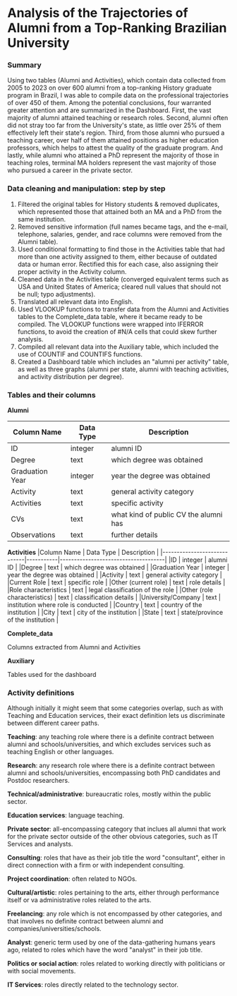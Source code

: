 # Analysis of the Trajectories of Alumni from a Top-Ranking Brazilian University

### Summary
Using two tables (Alumni and Activities), which contain data collected from 2005 to 2023 on over 600 alumni from a top-ranking History graduate program in Brazil, I was able to compile data on the professional trajectories of over 450 of them. Among the potential conclusions, four warranted greater attention and are summarized in the Dashboard. First, the vast majority of alumni attained teaching or research roles. Second, alumni often did not stray too far from the University's state, as little over 25% of them effectively left their state's region. Third, from those alumni who pursued a teaching career, over half of them attained positions as higher education professors, which helps to attest the quality of the graduate program. And lastly, while alumni who attained a PhD represent the majority of those in teaching roles, terminal MA holders represent the vast majority of those who pursued a career in the private sector.


### Data cleaning and manipulation: step by step
1. Filtered the original tables for History students & removed duplicates, which represented those that attained both an MA and a PhD from the same institution.
2. Removed sensitive information (full names became tags, and the e-mail, telephone, salaries, gender, and race columns were removed from the Alumni table).
3. Used conditional formatting to find those in the Activities table that had more than one activity assigned to them, either because of outdated data or human error. Rectified this for each case, also assigning their proper activity in the Activity column.
4. Cleaned data in the Activities table (converged equivalent terms such as USA and United States of America; cleared null values that should not be null; typo adjustments).
5. Translated all relevant data into English.
6. Used VLOOKUP functions to transfer data from the Alumni and Activities tables to the Complete_data table, where it became ready to be compiled. The VLOOKUP functions were wrapped into IFERROR functions, to avoid the creation of #N/A cells that could skew further analysis.
7. Compiled all relevant data into the Auxiliary table, which included the use of COUNTIF and COUNTIFS functions.
8. Created a Dashboard table which includes an "alumni per activity" table, as well as three graphs (alumni per state, alumni with teaching activities, and activity distribution per degree).


### Tables and their columns
**Alumni**

|Column Name     | Data Type | Description                           |
|----------------|-----------|---------------------------------------|
|ID              | integer   | alumni ID                             |
|Degree          | text      | which degree was obtained             |
|Graduation Year | integer   | year the degree was obtained          |
|Activity        | text      | general activity category             |
|Activities      | text      | specific activity                     |
|CVs             | text      | what kind of public CV the alumni has |
|Observations    | text      | further details                       |


**Activities**
|Column Name                  | Data Type | Description                         |
|-----------------------------|-----------|-------------------------------------|
|ID                           | integer   | alumni ID                           |
|Degree                       | text      | which degree was obtained           |
|Graduation Year              | integer   | year the degree was obtained        |
|Activity                     | text      | general activity category           |
|Current Role                 | text      | specific role                       |
|Other (current role)         | text      | role details                        |
|Role characteristics         | text      | legal classification of the role    |
|Other (role characteristics) | text      | classification details              |
|University/Company           | text      | institution where role is conducted |
|Country                      | text      | country of the institution          |
|City                         | text      | city of the institution             |
|State                        | text      | state/province of the institution   |


**Complete_data**

Columns extracted from Alumni and Activities



**Auxiliary**

Tables used for the dashboard


### Activity definitions
Although initially it might seem that some categories overlap, such as with Teaching and Education services, their exact definition lets us discriminate between different career paths.



**Teaching**: any teaching role where there is a definite contract between alumni and schools/universities, and which excludes services such as teaching English or other languages.

**Research**: any research role where there is a definite contract between alumni and schools/universities, encompassing both PhD candidates and Postdoc researchers.

**Technical/administrative**: bureaucratic roles, mostly within the public sector.

**Education services**: language teaching.

**Private sector**: all-encompassing category that inclues all alumni that work for the private sector outside of the other obvious categories, such as IT Services and analysts.

**Consulting**: roles that have as their job title the word "consultant", either in direct connection with a firm or with independent consulting.

**Project coordination**: often related to NGOs.

**Cultural/artistic**: roles pertaining to the arts, either through performance itself or va administrative roles related to the arts.

**Freelancing**: any role which is not encompassed by other categories, and that involves no definite contract between alumni and companies/universities/schools.

**Analyst**: generic term used by one of the data-gathering humans years ago, related to roles which have the word "analyst" in their job title.

**Politics or social action**: roles related to working directly with politicians or with social movements.

**IT Services**: roles directly related to the technology sector.

